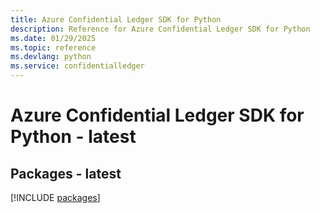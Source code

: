 ```yaml
---
title: Azure Confidential Ledger SDK for Python
description: Reference for Azure Confidential Ledger SDK for Python
ms.date: 01/29/2025
ms.topic: reference
ms.devlang: python
ms.service: confidentialledger
---
```

# Azure Confidential Ledger SDK for Python - latest
## Packages - latest
[!INCLUDE [packages](confidential-ledger-index.md)]